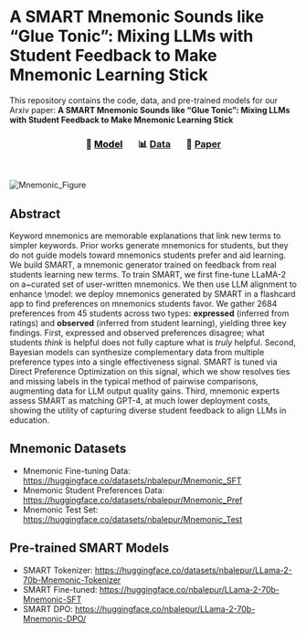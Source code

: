 # A SMART Mnemonic Sounds like “Glue Tonic”: Mixing LLMs with Student Feedback to Make Mnemonic Learning Stick

This repository contains the code, data, and pre-trained models for our Arxiv paper: **A SMART Mnemonic Sounds like “Glue Tonic”: Mixing LLMs with Student Feedback to Make Mnemonic Learning Stick**

<h3 align="center">
<span style="color:black">🦾 <a style="color:black;" href="https://huggingface.co/collections/nbalepur/mnemonic-generation-6674c357b3882fd58790ebd4">Model</a>&nbsp;&nbsp;&nbsp; &nbsp;&nbsp;&nbsp;📊 <a href="https://huggingface.co/collections/nbalepur/mnemonic-generation-6674c357b3882fd58790ebd4">Data</a>&nbsp;&nbsp;&nbsp;  &nbsp;&nbsp;&nbsp;📝 <a href="https://www.overleaf.com/read/hykpqxvmzgbt#5b4ca1">Paper</a></span>
</h3>

<br />

![Mnemonic_Figure](https://github.com/nbalepur/Mnemonic/assets/55101514/de8fd5be-2a02-4d0c-a170-5e56138f3ab8)

## Abstract

Keyword mnemonics are memorable explanations that link new terms to simpler keywords.
Prior works generate mnemonics for students, but they do not guide models toward mnemonics students prefer and aid learning.
We build SMART, a mnemonic generator trained on feedback from real students learning new terms.
To train SMART, we first fine-tune LLaMA-2 on a~curated set of user-written mnemonics.
We then use LLM alignment to enhance \model: we deploy mnemonics generated by SMART in a flashcard app to find preferences on mnemonics students favor.
We gather 2684 preferences from 45 students across two types: **expressed** (inferred from ratings) and **observed** (inferred from student learning), yielding three key findings.
First, expressed and observed preferences disagree; what students *think* is helpful does not fully capture what is *truly* helpful.
Second, Bayesian models can synthesize complementary data from multiple preference types into a single effectiveness signal.
SMART is tuned via Direct Preference Optimization on this signal, which we show resolves ties and missing labels in the typical method of pairwise comparisons, augmenting data for LLM output quality gains. 
Third, mnemonic experts assess SMART as matching GPT-4, at much lower deployment costs, showing the utility of capturing diverse student feedback to align LLMs in education.

## Mnemonic Datasets
- Mnemonic Fine-tuning Data: https://huggingface.co/datasets/nbalepur/Mnemonic_SFT
- Mnemonic Student Preferences Data: https://huggingface.co/datasets/nbalepur/Mnemonic_Pref
- Mnemonic Test Set: https://huggingface.co/datasets/nbalepur/Mnemonic_Test

## Pre-trained SMART Models
- SMART Tokenizer: https://huggingface.co/datasets/nbalepur/LLama-2-70b-Mnemonic-Tokenizer
- SMART Fine-tuned: https://huggingface.co/nbalepur/LLama-2-70b-Mnemonic-SFT
- SMART DPO: https://huggingface.co/nbalepur/LLama-2-70b-Mnemonic-DPO/
